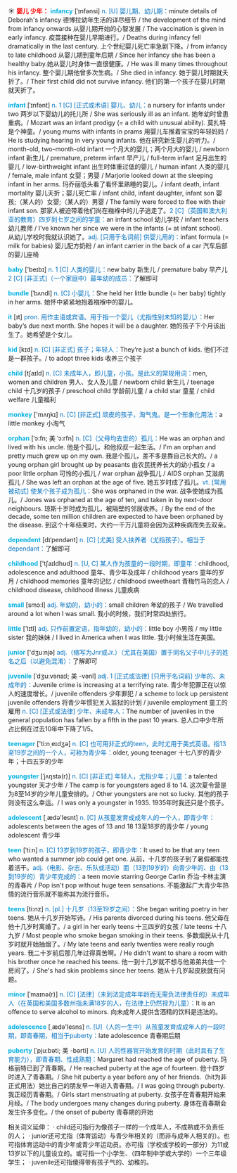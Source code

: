 ☀ <font color="red">**婴儿 少年：**</font>
<font color="sky blue">**infancy**</font> [ˈɪnfənsi]
<font color="#0070c0">n. [U] 婴儿期、幼儿期：</font>minute details of Deborah's infancy 德博拉幼年生活的详尽细节 / the development of the mind from infancy onwards 从婴儿期开始的心智发展 / The vaccination is given in early infancy. 疫苗接种在婴儿早期进行。/ Deaths during infancy fell dramatically in the last century. 上个世纪婴儿死亡率急剧下降。/ from infancy to late childhood 从婴儿期到童年后期 / Since her infancy she has been a healthy baby.她从婴儿时身体一直很健康。/ He was ill many times throughout his infancy. 整个婴儿期他曾多次生病。/ She died in infancy. 她于婴儿时期就夭折了。/ Their first child did not survive infancy. 他们的第一个孩子在婴儿时期就天折了。
           
<font color="sky blue">**infant**</font> [ˈɪnfənt]
<font color="#0070c0">n. 1 [C] [正式或术语] 婴儿、幼儿：</font>a nursery for infants under two 两岁以下婴幼儿的托儿所 / She was seriously ill as an infant. 她年幼时曾患重病。/ Mozart was an infant prodigy (= a child with unusual ability). 莫扎特是个神童。/ young mums with infants in prams 用婴儿车推着宝宝的年轻妈妈 / He is studying hearing in very young infants. 他在研究新生婴儿的听力。/ month-old, two-month-old infant 一个月大的婴儿；两个月大的婴儿 / newborn infant 新生儿 / premature, preterm infant 早产儿 / full-term infant 足月出生的婴儿 / low-birthweight infant 出生时体重过低的婴儿 / human infant 人类的婴儿 / female, male infant 女婴；男婴 / Marjorie looked down at the sleeping infant in her arms. 玛乔丽低头看了看怀里熟睡的婴儿。/ infant death, infant mortality 婴儿夭折；婴儿死亡率 / infant child, infant daughter, infant son 婴孩;（某人的）女婴;（某人的）男婴 / The family were forced to flee with their infant son. 那家人被迫带着他们尚在襁褓中的儿子逃走了。<font color="#0070c0">2 [C]（英国和澳大利亚的教育）四岁到七岁之间的学童：</font>an infant school 幼儿学校 / infant teachers 幼儿教师 / I've known her since we were in the infants (= at infant school). 从幼儿学校时我就认识她了。<font color="#0070c0">adj. [只用于名词前] 供婴儿用的：</font>infant formula (= milk for babies) 婴儿配方奶粉 / an infant carrier in the back of a car 汽车后部的婴儿座椅

<font color="sky blue">**baby**</font> ['beɪbɪ] 
<font color="#0070c0">n. 1 [C] 人类的婴儿：</font>new baby 新生儿 / premature baby 早产儿 <font color="#0070c0">2 [C] [非正式]（一个家庭中）最年幼的成员：</font>了解即可
           
<font color="sky blue">**bundle**</font> [ˈbʌndl]
<font color="#0070c0">n. [C] 小婴儿：</font>She held her little bundle (= her baby) tightly in her arms. 她怀中紧紧地抱着襁褓中的婴儿。

<font color="sky blue">**it**</font> [ɪt] 
<font color="#0070c0">pron. 用作主语或宾语。用于指一个婴儿（尤指性别未知的婴儿）：</font>Her baby’s due next month. She hopes it will be a daughter. 她的孩子下个月该出生了。她希望是个女儿。

<font color="sky blue">**kid**</font> [kɪd] 
<font color="#0070c0">n. [C] [非正式] 孩子；年轻人：</font>They’re just a bunch of kids. 他们不过是一群孩子。/ to adopt three kids 收养三个孩子

<font color="sky blue">**child**</font> [tʃaɪld] 
<font color="#0070c0">n. [C] 未成年人，即儿童，小孩。是此义的常规用词：</font>men, women and children 男人、女人及儿童 / newborn child 新生儿 / teenage child 十几岁的孩子 / preschool child 学龄前儿童 / a child star 童星 / child welfare 儿童福利

<font color="sky blue">**monkey**</font> ['mʌŋkɪ] 
<font color="#0070c0">n. [C] [非正式] 顽皮的孩子，淘气鬼。是一个形象化用法：</font>a little monkey 小淘气
           
<font color="sky blue">**orphan**</font> [ˈɔ:fn; 美 ˈɔ:rfn]
<font color="#0070c0">n. [C]（父母均去世的）孤儿：</font>He was an orphan and lived with his uncle. 他是个孤儿，和他叔叔一起生活。/ I'm an orphan and pretty much grew up on my own. 我是个孤儿，差不多是靠自己长大的。/ a young orphan girl brought up by peasants 由农民抚养长大的幼小孤女 / a poor little orphan 可怜的小孤儿 / war orphan 战争孤儿 / AIDS orphan 艾滋病孤儿 / She was left an orphan at the age of five. 她五岁时成了孤儿。<font color="#0070c0">vt. [常用被动式] 使某个孩子成为孤儿：</font>She was orphaned in the war. 战争使她成为孤儿。/ Jones was orphaned at the age of ten, and taken in by next-door neighbours. 琼斯十岁时成为孤儿，被隔壁的邻居收养。/ By the end of the decade, some ten million children are expected to have been orphaned by the disease. 到这个十年结束时，大约一千万儿童将会因为这种疾病而失去双亲。
           
<font color="sky blue">**dependent**</font> [dɪˈpendənt]
<font color="#0070c0">n. [C] [尤美] 受人扶养者（尤指孩子）。相当于dependant：</font>了解即可

<font color="sky blue">**childhood**</font> ['tʃaɪldhʊd] 
<font color="#0070c0">n. [U, C] 某人作为孩童的一段时期，即童年：</font>childhood, adolescence and adulthood 童年、青少年及成年 / childhood years 童年的岁月 / childhood memories 童年的记忆 / childhood sweetheart 青梅竹马的恋人 / childhood disease, childhood illness 儿童疾病

<font color="sky blue">**small**</font> [smɔ:l] 
<font color="#0070c0">adj. 年幼的，幼小的：</font>small children 年幼的孩子 / We travelled around a lot when I was small. 我小的时候，我们时常四处旅行。

<font color="sky blue">**little**</font> ['lɪtl] 
<font color="#0070c0">adj. 只作前置定语，指年幼的，幼小的：</font>little boy 小男孩 / my little sister 我的妹妹 / I lived in America when I was little. 我小时候生活在美国。

<font color="sky blue">**junior**</font> ['dӡu:njə] 
<font color="#0070c0">adj.（缩写为Jnr或Jr.）（尤其在美国）置于同名父子中儿子的姓名之后（以避免混淆）：</font>了解即可
           
<font color="sky blue">**juvenile**</font> [ˈdʒu:vənaɪl; 美 -vənl]
<font color="#0070c0">adj. 1 [正式或法律] [只用于名词前] 少年的、未成年的：</font>Juvenile crime is increasing at a terrifying rate. 青少年犯罪正在以惊人的速度增长。/ juvenile offenders 少年罪犯 / a scheme to lock up persistent juvenile offenders 将青少年惯犯关入监狱的计划 / juvenile employment 童工的雇用 <font color="#0070c0">n. [C] [正式或法律] 少年、未成年人：</font>The number of juveniles in the general population has fallen by a fifth in the past 10 years. 总人口中少年所占比例在过去10年中下降了1/5。

<font color="sky blue">**teenager**</font> ['ti:n͵eɪdӡə] 
<font color="#0070c0">n. [C] 也可用非正式的teen，此时尤用于美式英语。指13至19岁之间的一个人，可称为青少年：</font>older, young teenager 十七八岁的青少年；十四五岁的少年
           
<font color="sky blue">**youngster**</font> [ˈjʌŋstə(r)]
<font color="#0070c0">n. [C] [非正式] 年轻人，尤指少年；儿童：</font>a talented youngster 天才少年 / The camp is for youngsters aged 8 to 14. 这次夏令营是为8至14岁的少年儿童安排的。/ Other youngsters are not so lucky. 其他的孩子则没有这么幸运。/ I was only a youngster in 1935. 1935年时我还只是个孩子。

<font color="sky blue">**adolescent**</font> [͵ædə'lesnt] 
<font color="#0070c0">n. [C] 从孩童发育成成年人的一个人，即青少年：</font>adolescents between the ages of 13 and 18 13至18岁的青少年 / young adolescent 青少年
                      
<font color="sky blue">**teen**</font> [ˈtiːn] 
<font color="#0070c0">n. [C] 13岁到19岁的孩子，即青少年：</font>It used to be that any teen who wanted a summer job could get one. 从前，十几岁的孩子到了暑假都能找着活干。<font color="#0070c0">adj.（电影、杂志、乐队或活动）面（13到19岁的）向青少年的、由（13到19岁的）青少年完成的：</font>a teen movie starring George Carlin 乔治·卡林主演的青春片 / Pop isn't pop without huge teen sensations. 不能激起广大青少年热情的流行音乐就不能称其为流行音乐。
           
<font color="sky blue">**teens**</font> [ti:nz]
<font color="#0070c0">n. [pl.] 十几岁（13至19岁之间）：</font>She began writing poetry in her teens. 她从十几岁开始写诗。/ His parents divorced during his teens. 他父母在他十几岁时离婚了。/ a girl in her early teens 十三四岁的女孩 / late teens 十八九岁 / Most people who smoke began smoking in their teens. 多数烟民从十几岁时就开始抽烟了。/ My late teens and early twenties were really rough years. 我二十岁前后那几年过得真苦啊。/ He didn't want to share a room with his brother once he reached his teens. 他一到十几岁就不想与他弟弟共住一个房间了。/ She's had skin problems since her teens. 她从十几岁起皮肤就有问题。

<font color="sky blue">**minor**</font> [ˈmaɪnə(r)]
<font color="#0070c0">n. [C] [法律]（未到法定成年年龄而无需负法律责任的）未成年人（在英国和美国多数州指未满18岁的人，在法律上仍然视为儿童）：</font>It is an offence to serve alcohol to minors. 向未成年人提供含酒精的饮料是违法的。

<font color="sky blue">**adolescence**</font> [͵ædə'lesns] 
<font color="#0070c0">n. [U]（人的一生中）从孩童发育成成年人的一段时期，即青春期，相当于puberty：</font>late adolescence 青春期后期
           
<font color="sky blue">**puberty**</font> [ˈpju:bəti; 美 -bərti]
<font color="#0070c0">n. [U] 人的性器官开始发育的时期（此时具有了生育能力），即青春期、性成熟期：</font>Margaret had reached the age of puberty. 玛格丽特已到了青春期。/ He reached puberty at the age of fourteen. 他十四岁时进入了青春期。/ She hit puberty a year before any of her friends.（hit为非正式用法）她比自己的朋友早一年进入青春期。/ I was going through puberty. 我正经历青春期。/ Girls start menstruating at puberty. 女孩子在青春期开始来月经。/ The body undergoes many changes during puberty. 身体在青春期会发生许多变化。/ the onset of puberty 青春期的开始

相关词义延伸：
· child还可指行为像孩子一样的一个成年人，不成熟或不负责任的人；
· junior还可尤指（体育运动）与青少年相关的（而非与成年人相关的）。也可指体育运动中的青少年或青少年运动员。亦可指（学校或学校的一部分）为11或13岁以下的儿童设立的。或可指一个小学生、（四年制中学或大学的）一个三年级学生；
· juvenile还可指傻得带有孩子气的、幼稚的。
